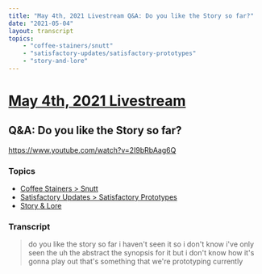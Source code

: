```yaml
---
title: "May 4th, 2021 Livestream Q&A: Do you like the Story so far?"
date: "2021-05-04"
layout: transcript
topics:
    - "coffee-stainers/snutt"
    - "satisfactory-updates/satisfactory-prototypes"
    - "story-and-lore"
---
```

# [May 4th, 2021 Livestream](../2021-05-04.md)
## Q&A: Do you like the Story so far?
https://www.youtube.com/watch?v=2I9bRbAag6Q

### Topics
* [Coffee Stainers > Snutt](../topics/coffee-stainers/snutt.md)
* [Satisfactory Updates > Satisfactory Prototypes](../topics/satisfactory-updates/satisfactory-prototypes.md)
* [Story & Lore](../topics/story-and-lore.md)

### Transcript

> do you like the story so far i haven't seen it so i don't know i've only seen the uh the abstract the synopsis for it but i don't know how it's gonna play out that's something that we're prototyping currently
